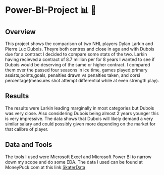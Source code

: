 # Power-BI-Project :bar_chart: 🏒

## Overview
This project shows the comparison of two NHL players Dylan Larkin and Pierre Luc Dubois. Theyre both centres and close in age and with Dubois due for a contract I decided to compare some stats of the two. Larkin having recieved a contract of 8.7 million per for 8 years I wanted to see if Dubois would be deserving of the same or higher contract. I compared them over the passed four seasons in ice time, games played,primary assists,points,goals, penalties drawn vs penalties taken, and corsi percentage(measures shot attempt differential while at even strength play).

## Results 
The results were Larkin leading marginally in most categories but Dubois was very close. Also considering Dubois being almost 2 years younger this is very impressive. The data shows that Dubois will likely demand a very similar salary and could possibly given more depending on the market for that calibre of player. 

## Data and Tools
The tools I used were Microsoft Excel and Microsoft Power BI to narrow down my scope and do some EDA. 
The data I used can be found at MoneyPuck.com at this link
[SkaterData](https://moneypuck.com/data.htm)
